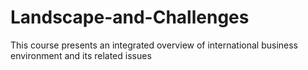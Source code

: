 # Landscape-and-Challenges
This course presents an integrated overview of international business environment and its related issues
